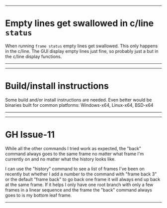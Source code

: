 ---------------------------------------------------------------
# Empty lines get swallowed in c/line `status`

When running `frame status` empty lines get swallowed. This only happens in
the c/line. The GUI display empty lines just fine, so probably just a but in
the c/line display functions.

---------------------------------------------------------------



---------------------------------------------------------------
# Build/install instructions

Some build and/or install instructions are needed. Even better would be
binaries built for common platforms: Windows-x64, Linux-x64, BSD-x64

---------------------------------------------------------------



---------------------------------------------------------------
# GH Issue-11

While all the other commands I tried work as expected, the "back" command
always goes to the same frame no matter what frame I'm currently on and no
matter what the history looks like.

I can use the "history" command to see a list of frames I've been on recently
but whether I add a number to the command with "frame back 3" or the default
"frame back" to go back one frame it will always end up back at the same
frame. If it helps I only have one root branch with only a few frames in a
linear sequence and the frame the "back" command always goes to is my bottom
leaf frame.

---------------------------------------------------------------
